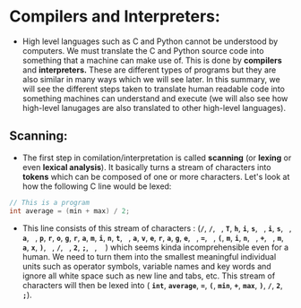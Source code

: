 # Compilers and Interpreters:
- High level languages such as C and Python cannot be understood by computers. We must translate the C and Python source code into something that a machine can make use of. This is done by **compilers** and **interpreters.** These are different types of programs but they are also similar in many ways which we will see later. In this summary, we will see the different steps taken to translate human readable code into something machines can understand and execute (we will also see how high-level lanugages are also translated to other high-level languages).

## Scanning:
- The first step in comilation/interpretation is called **scanning** (or **lexing** or even **lexical analysis**). It basically turns a stream of characters into **tokens** which can be composed of one or more characters. Let's look at how the following C line would be lexed:
```c
// This is a program
int average = (min + max) / 2;  
```
- This line consists of this stream of characters : (**`/`**, **`/`**, **` `**, **`T`**, **`h`**, **`i`**, **`s`**, **` `**, **`i`**, **`s`**, **` `**, **`a`**, **` `**, **`p`**, **`r`**, **`o`**, **`g`**, **`r`**, **`a`**, **`m`**, **`i`**, **`n`**, **`t`**, **` `**, **`a`**, **`v`**, **`e`**, **`r`**, **`a`**, **`g`**, **`e`**, **` `**, **`=`**, **` `**, **`(`**, **`m`**, **`i`**, **`n`**, **` `**, **`+`**, **` `**, **`m`**, **`a`**, **`x`**, **`)`**, **` `**, **`/`**, **` `**, **`2`**, **`;`**, **` `**, **` `** ) which seems kinda incomprehensible even for a human. We need to turn them into the smallest meaningful individual units such as operator symbols, variable names and key words and ignore all white space such as new line and tabs, etc. This stream of characters will then be lexed into (
**`int`**, **`average`**, **`=`**, **`(`**, **`min`**, **`+`**, **`max`**, **`)`**,  **`/`**, **`2`**, **`;`**).

